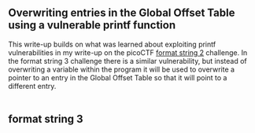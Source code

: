 <h2>Overwriting entries in the Global Offset Table using a vulnerable printf function</h2>
This write-up builds on what was learned about exploiting printf vulnerabilities in my write-up on the picoCTF <a href="https://github.com/tlkroll/format-string-exploitation/blob/main/README.md">format string 2</a> challenge. In the format string 3 challenge there is a similar vulnerability, but instead of overwriting a variable within the program it will be used to overwrite a pointer to an entry in the Global Offset Table so that it will point to a different entry.
<br><br>
<h2>format string 3</h2>
